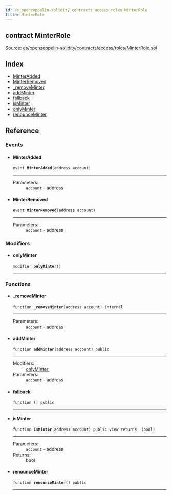 ```yaml
---
id: es_openzeppelin-solidity_contracts_access_roles_MinterRole
title: MinterRole
---
```


<div class="contract-doc"><div class="contract"><h2 class="contract-header"><span class="contract-kind">contract</span> MinterRole</h2><div class="source">Source: <a href="https://github.com/Cpollo/Ethereum/blob/v0.0.3/contracts/es/openzeppelin-solidity/contracts/access/roles/MinterRole.sol" target="_blank">es/openzeppelin-solidity/contracts/access/roles/MinterRole.sol</a></div></div><div class="index"><h2>Index</h2><ul><li><a href="es_openzeppelin-solidity_contracts_access_roles_MinterRole.html#MinterAdded">MinterAdded</a></li><li><a href="es_openzeppelin-solidity_contracts_access_roles_MinterRole.html#MinterRemoved">MinterRemoved</a></li><li><a href="es_openzeppelin-solidity_contracts_access_roles_MinterRole.html#_removeMinter">_removeMinter</a></li><li><a href="es_openzeppelin-solidity_contracts_access_roles_MinterRole.html#addMinter">addMinter</a></li><li><a href="es_openzeppelin-solidity_contracts_access_roles_MinterRole.html#">fallback</a></li><li><a href="es_openzeppelin-solidity_contracts_access_roles_MinterRole.html#isMinter">isMinter</a></li><li><a href="es_openzeppelin-solidity_contracts_access_roles_MinterRole.html#onlyMinter">onlyMinter</a></li><li><a href="es_openzeppelin-solidity_contracts_access_roles_MinterRole.html#renounceMinter">renounceMinter</a></li></ul></div><div class="reference"><h2>Reference</h2><div class="events"><h3>Events</h3><ul><li><div class="item event"><span id="MinterAdded" class="anchor-marker"></span><h4 class="name">MinterAdded</h4><div class="body"><code class="signature">event <strong>MinterAdded</strong><span>(address account) </span></code><hr/><dl><dt><span class="label-parameters">Parameters:</span></dt><dd><div><code>account</code> - address</div></dd></dl></div></div></li><li><div class="item event"><span id="MinterRemoved" class="anchor-marker"></span><h4 class="name">MinterRemoved</h4><div class="body"><code class="signature">event <strong>MinterRemoved</strong><span>(address account) </span></code><hr/><dl><dt><span class="label-parameters">Parameters:</span></dt><dd><div><code>account</code> - address</div></dd></dl></div></div></li></ul></div><div class="modifiers"><h3>Modifiers</h3><ul><li><div class="item modifier"><span id="onlyMinter" class="anchor-marker"></span><h4 class="name">onlyMinter</h4><div class="body"><code class="signature">modifier <strong>onlyMinter</strong><span>() </span></code><hr/></div></div></li></ul></div><div class="functions"><h3>Functions</h3><ul><li><div class="item function"><span id="_removeMinter" class="anchor-marker"></span><h4 class="name">_removeMinter</h4><div class="body"><code class="signature">function <strong>_removeMinter</strong><span>(address account) </span><span>internal </span></code><hr/><dl><dt><span class="label-parameters">Parameters:</span></dt><dd><div><code>account</code> - address</div></dd></dl></div></div></li><li><div class="item function"><span id="addMinter" class="anchor-marker"></span><h4 class="name">addMinter</h4><div class="body"><code class="signature">function <strong>addMinter</strong><span>(address account) </span><span>public </span></code><hr/><dl><dt><span class="label-modifiers">Modifiers:</span></dt><dd><a href="es_openzeppelin-solidity_contracts_access_roles_MinterRole.html#onlyMinter">onlyMinter </a></dd><dt><span class="label-parameters">Parameters:</span></dt><dd><div><code>account</code> - address</div></dd></dl></div></div></li><li><div class="item function"><span id="fallback" class="anchor-marker"></span><h4 class="name">fallback</h4><div class="body"><code class="signature">function <strong></strong><span>() </span><span>public </span></code><hr/></div></div></li><li><div class="item function"><span id="isMinter" class="anchor-marker"></span><h4 class="name">isMinter</h4><div class="body"><code class="signature">function <strong>isMinter</strong><span>(address account) </span><span>public </span><span>view </span><span>returns  (bool) </span></code><hr/><dl><dt><span class="label-parameters">Parameters:</span></dt><dd><div><code>account</code> - address</div></dd><dt><span class="label-return">Returns:</span></dt><dd>bool</dd></dl></div></div></li><li><div class="item function"><span id="renounceMinter" class="anchor-marker"></span><h4 class="name">renounceMinter</h4><div class="body"><code class="signature">function <strong>renounceMinter</strong><span>() </span><span>public </span></code><hr/></div></div></li></ul></div></div></div>
